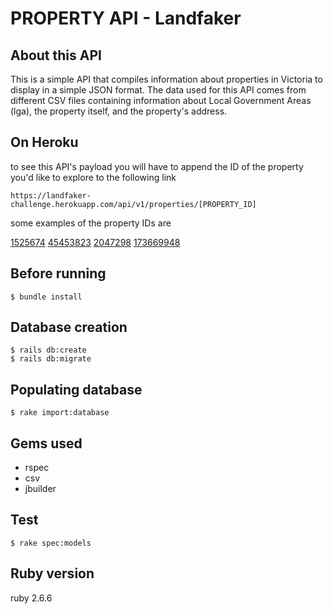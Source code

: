 # PROPERTY API - Landfaker

## About this API

This is a simple API that compiles information about properties in Victoria to display in a simple JSON format. The data used for this API comes from different CSV files containing information about Local Government Areas (lga), the property itself, and the property's address.

## On Heroku

to see this API's payload you will have to append the ID of the property you'd like to explore to the following link
```
https://landfaker-challenge.herokuapp.com/api/v1/properties/[PROPERTY_ID]
```

some examples of the property IDs are

[1525674](https://landfaker-challenge.herokuapp.com/api/v1/properties/1525674)
[45453823](https://landfaker-challenge.herokuapp.com/api/v1/properties/45453823)
[2047298](https://landfaker-challenge.herokuapp.com/api/v1/properties/2047298)
[173669948](https://landfaker-challenge.herokuapp.com/api/v1/properties/173669948)

## Before running
```
$ bundle install
```

## Database creation
```
$ rails db:create
$ rails db:migrate
```

## Populating database
```
$ rake import:database
```

## Gems used
- rspec
- csv
- jbuilder

## Test
```
$ rake spec:models
```

## Ruby version 
ruby 2.6.6

